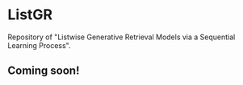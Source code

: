 # ListGR
Repository  of "Listwise Generative Retrieval Models via a Sequential Learning Process". 
## Coming soon!
